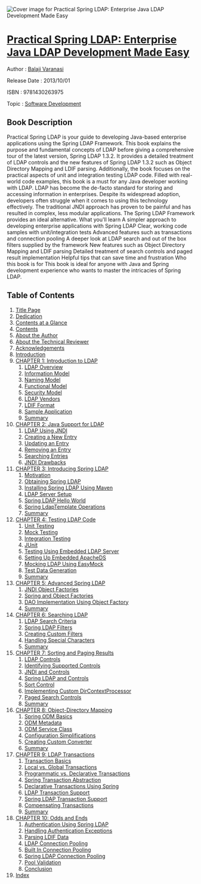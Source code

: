 ![Cover image for Practical Spring LDAP: Enterprise Java LDAP Development Made Easy](https://imgdetail.ebookreading.net/cover/cover/software_development/EB9781430263975.jpg)

[Practical Spring LDAP: Enterprise Java LDAP Development Made Easy](https://ebookreading.net/view/book/Practical+Spring+LDAP%3A+Enterprise+Java+LDAP+Development+Made+Easy-EB9781430263975_1.html "Practical Spring LDAP: Enterprise Java LDAP Development Made Easy")
====================================================================================================================

Author : [Balaji Varanasi](https://ebookreading.net/search/author/Balaji+Varanasi)

Release Date : 2013/10/01

ISBN : 9781430263975

Topic : [Software Development](https://ebookreading.net/search/category/software-development)

Book Description
-----------------

Practical Spring LDAP is your guide to developing Java-based enterprise applications using the Spring LDAP Framework. This book explains the purpose and fundamental concepts of LDAP before giving a comprehensive tour of the latest version, Spring LDAP 1.3.2. It provides a detailed treatment of LDAP controls and the new features of Spring LDAP 1.3.2 such as Object Directory Mapping and LDIF parsing.
Additionally, the book focuses on the practical aspects of unit and integration testing LDAP code. Filled with real-world code examples, this book is a must for any Java developer working with LDAP.
LDAP has become the de-facto standard for storing and accessing information in enterprises. Despite its widespread adoption, developers often struggle when it comes to using this technology effectively. The traditional JNDI approach has proven to be painful and has resulted in complex, less modular applications. The Spring LDAP Framework provides an ideal alternative.
What you'll learn
A simpler approach to developing enterprise applications with Spring LDAP
Clear, working code samples with unit/integration tests
Advanced features such as transactions and connection pooling
A deeper look at LDAP search and out of the box filters supplied by the framework
New features such as Object Directory Mapping and LDIF parsing
Detailed treatment of search controls and paged result implementation
Helpful tips that can save time and frustration
Who this book is for
This book is ideal for anyone with Java and Spring development experience who wants to master the intricacies of Spring LDAP.
              
Table of Contents
-----------------

1. [Title Page](https://ebookreading.net/view/book/Practical+Spring+LDAP%3A+Enterprise+Java+LDAP+Development+Made+Easy-EB9781430263975_2.html)
1. [Dedication](https://ebookreading.net/view/book/Practical+Spring+LDAP%3A+Enterprise+Java+LDAP+Development+Made+Easy-EB9781430263975_4.html)
1. [Contents at a Glance](https://ebookreading.net/view/book/Practical+Spring+LDAP%3A+Enterprise+Java+LDAP+Development+Made+Easy-EB9781430263975_5.html)
1. [Contents](https://ebookreading.net/view/book/Practical+Spring+LDAP%3A+Enterprise+Java+LDAP+Development+Made+Easy-EB9781430263975_6.html)
1. [About the Author](https://ebookreading.net/view/book/Practical+Spring+LDAP%3A+Enterprise+Java+LDAP+Development+Made+Easy-EB9781430263975_7.html)
1. [About the Technical Reviewer](https://ebookreading.net/view/book/Practical+Spring+LDAP%3A+Enterprise+Java+LDAP+Development+Made+Easy-EB9781430263975_8.html)
1. [Acknowledgements](https://ebookreading.net/view/book/Practical+Spring+LDAP%3A+Enterprise+Java+LDAP+Development+Made+Easy-EB9781430263975_9.html)
1. [Introduction](https://ebookreading.net/view/book/Practical+Spring+LDAP%3A+Enterprise+Java+LDAP+Development+Made+Easy-EB9781430263975_10.html)
1. [CHAPTER 1: Introduction to LDAP](https://ebookreading.net/view/book/Practical+Spring+LDAP%3A+Enterprise+Java+LDAP+Development+Made+Easy-EB9781430263975_11.html)
    1. [LDAP Overview](https://ebookreading.net/view/book/Practical+Spring+LDAP%3A+Enterprise+Java+LDAP+Development+Made+Easy-EB9781430263975_11.html#Sec1)
    1. [Information Model](https://ebookreading.net/view/book/Practical+Spring+LDAP%3A+Enterprise+Java+LDAP+Development+Made+Easy-EB9781430263975_11.html#Sec2)
    1. [Naming Model](https://ebookreading.net/view/book/Practical+Spring+LDAP%3A+Enterprise+Java+LDAP+Development+Made+Easy-EB9781430263975_11.html#Sec5)
    1. [Functional Model](https://ebookreading.net/view/book/Practical+Spring+LDAP%3A+Enterprise+Java+LDAP+Development+Made+Easy-EB9781430263975_11.html#Sec6)
    1. [Security Model](https://ebookreading.net/view/book/Practical+Spring+LDAP%3A+Enterprise+Java+LDAP+Development+Made+Easy-EB9781430263975_11.html#Sec7)
    1. [LDAP Vendors](https://ebookreading.net/view/book/Practical+Spring+LDAP%3A+Enterprise+Java+LDAP+Development+Made+Easy-EB9781430263975_11.html#Sec8)
    1. [LDIF Format](https://ebookreading.net/view/book/Practical+Spring+LDAP%3A+Enterprise+Java+LDAP+Development+Made+Easy-EB9781430263975_11.html#Sec9)
    1. [Sample Application](https://ebookreading.net/view/book/Practical+Spring+LDAP%3A+Enterprise+Java+LDAP+Development+Made+Easy-EB9781430263975_11.html#Sec10)
    1. [Summary](https://ebookreading.net/view/book/Practical+Spring+LDAP%3A+Enterprise+Java+LDAP+Development+Made+Easy-EB9781430263975_11.html#Sec11)
1. [CHAPTER 2: Java Support for LDAP](https://ebookreading.net/view/book/Practical+Spring+LDAP%3A+Enterprise+Java+LDAP+Development+Made+Easy-EB9781430263975_12.html)
    1. [LDAP Using JNDI](https://ebookreading.net/view/book/Practical+Spring+LDAP%3A+Enterprise+Java+LDAP+Development+Made+Easy-EB9781430263975_12.html#Sec1)
    1. [Creating a New Entry](https://ebookreading.net/view/book/Practical+Spring+LDAP%3A+Enterprise+Java+LDAP+Development+Made+Easy-EB9781430263975_12.html#Sec5)
    1. [Updating an Entry](https://ebookreading.net/view/book/Practical+Spring+LDAP%3A+Enterprise+Java+LDAP+Development+Made+Easy-EB9781430263975_12.html#Sec6)
    1. [Removing an Entry](https://ebookreading.net/view/book/Practical+Spring+LDAP%3A+Enterprise+Java+LDAP+Development+Made+Easy-EB9781430263975_12.html#Sec7)
    1. [Searching Entries](https://ebookreading.net/view/book/Practical+Spring+LDAP%3A+Enterprise+Java+LDAP+Development+Made+Easy-EB9781430263975_12.html#Sec8)
    1. [JNDI Drawbacks](https://ebookreading.net/view/book/Practical+Spring+LDAP%3A+Enterprise+Java+LDAP+Development+Made+Easy-EB9781430263975_12.html#Sec9)
1. [CHAPTER 3: Introducing Spring LDAP](https://ebookreading.net/view/book/Practical+Spring+LDAP%3A+Enterprise+Java+LDAP+Development+Made+Easy-EB9781430263975_13.html)
    1. [Motivation](https://ebookreading.net/view/book/Practical+Spring+LDAP%3A+Enterprise+Java+LDAP+Development+Made+Easy-EB9781430263975_13.html#Sec1)
    1. [Obtaining Spring LDAP](https://ebookreading.net/view/book/Practical+Spring+LDAP%3A+Enterprise+Java+LDAP+Development+Made+Easy-EB9781430263975_13.html#Sec2)
    1. [Installing Spring LDAP Using Maven](https://ebookreading.net/view/book/Practical+Spring+LDAP%3A+Enterprise+Java+LDAP+Development+Made+Easy-EB9781430263975_13.html#Sec5)
    1. [LDAP Server Setup](https://ebookreading.net/view/book/Practical+Spring+LDAP%3A+Enterprise+Java+LDAP+Development+Made+Easy-EB9781430263975_13.html#Sec10)
    1. [Spring LDAP Hello World](https://ebookreading.net/view/book/Practical+Spring+LDAP%3A+Enterprise+Java+LDAP+Development+Made+Easy-EB9781430263975_13.html#Sec13)
    1. [Spring LdapTemplate Operations](https://ebookreading.net/view/book/Practical+Spring+LDAP%3A+Enterprise+Java+LDAP+Development+Made+Easy-EB9781430263975_13.html#Sec16)
    1. [Summary](https://ebookreading.net/view/book/Practical+Spring+LDAP%3A+Enterprise+Java+LDAP+Development+Made+Easy-EB9781430263975_13.html#Sec20)
1. [CHAPTER 4: Testing LDAP Code](https://ebookreading.net/view/book/Practical+Spring+LDAP%3A+Enterprise+Java+LDAP+Development+Made+Easy-EB9781430263975_14.html)
    1. [Unit Testing](https://ebookreading.net/view/book/Practical+Spring+LDAP%3A+Enterprise+Java+LDAP+Development+Made+Easy-EB9781430263975_14.html#Sec1)
    1. [Mock Testing](https://ebookreading.net/view/book/Practical+Spring+LDAP%3A+Enterprise+Java+LDAP+Development+Made+Easy-EB9781430263975_14.html#Sec2)
    1. [Integration Testing](https://ebookreading.net/view/book/Practical+Spring+LDAP%3A+Enterprise+Java+LDAP+Development+Made+Easy-EB9781430263975_14.html#Sec3)
    1. [JUnit](https://ebookreading.net/view/book/Practical+Spring+LDAP%3A+Enterprise+Java+LDAP+Development+Made+Easy-EB9781430263975_14.html#Sec4)
    1. [Testing Using Embedded LDAP Server](https://ebookreading.net/view/book/Practical+Spring+LDAP%3A+Enterprise+Java+LDAP+Development+Made+Easy-EB9781430263975_14.html#Sec5)
    1. [Setting Up Embedded ApacheDS](https://ebookreading.net/view/book/Practical+Spring+LDAP%3A+Enterprise+Java+LDAP+Development+Made+Easy-EB9781430263975_14.html#Sec6)
    1. [Mocking LDAP Using EasyMock](https://ebookreading.net/view/book/Practical+Spring+LDAP%3A+Enterprise+Java+LDAP+Development+Made+Easy-EB9781430263975_14.html#Sec8)
    1. [Test Data Generation](https://ebookreading.net/view/book/Practical+Spring+LDAP%3A+Enterprise+Java+LDAP+Development+Made+Easy-EB9781430263975_14.html#Sec9)
    1. [Summary](https://ebookreading.net/view/book/Practical+Spring+LDAP%3A+Enterprise+Java+LDAP+Development+Made+Easy-EB9781430263975_14.html#Sec10)
1. [CHAPTER 5: Advanced Spring LDAP](https://ebookreading.net/view/book/Practical+Spring+LDAP%3A+Enterprise+Java+LDAP+Development+Made+Easy-EB9781430263975_15.html)
    1. [JNDI Object Factories ](https://ebookreading.net/view/book/Practical+Spring+LDAP%3A+Enterprise+Java+LDAP+Development+Made+Easy-EB9781430263975_15.html#Sec1)
    1. [Spring and Object Factories](https://ebookreading.net/view/book/Practical+Spring+LDAP%3A+Enterprise+Java+LDAP+Development+Made+Easy-EB9781430263975_15.html#Sec2)
    1. [DAO Implementation Using Object Factory](https://ebookreading.net/view/book/Practical+Spring+LDAP%3A+Enterprise+Java+LDAP+Development+Made+Easy-EB9781430263975_15.html#Sec3)
    1. [Summary](https://ebookreading.net/view/book/Practical+Spring+LDAP%3A+Enterprise+Java+LDAP+Development+Made+Easy-EB9781430263975_15.html#Sec8)
1. [CHAPTER 6: Searching LDAP](https://ebookreading.net/view/book/Practical+Spring+LDAP%3A+Enterprise+Java+LDAP+Development+Made+Easy-EB9781430263975_16.html)
    1. [LDAP Search Criteria](https://ebookreading.net/view/book/Practical+Spring+LDAP%3A+Enterprise+Java+LDAP+Development+Made+Easy-EB9781430263975_16.html#Sec1)
    1. [Spring LDAP Filters](https://ebookreading.net/view/book/Practical+Spring+LDAP%3A+Enterprise+Java+LDAP+Development+Made+Easy-EB9781430263975_16.html#Sec6)
    1. [Creating Custom Filters](https://ebookreading.net/view/book/Practical+Spring+LDAP%3A+Enterprise+Java+LDAP+Development+Made+Easy-EB9781430263975_16.html#Sec18)
    1. [Handling Special Characters](https://ebookreading.net/view/book/Practical+Spring+LDAP%3A+Enterprise+Java+LDAP+Development+Made+Easy-EB9781430263975_16.html#Sec19)
    1. [Summary](https://ebookreading.net/view/book/Practical+Spring+LDAP%3A+Enterprise+Java+LDAP+Development+Made+Easy-EB9781430263975_16.html#Sec20)
1. [CHAPTER 7: Sorting and Paging Results](https://ebookreading.net/view/book/Practical+Spring+LDAP%3A+Enterprise+Java+LDAP+Development+Made+Easy-EB9781430263975_17.html)
    1. [LDAP Controls](https://ebookreading.net/view/book/Practical+Spring+LDAP%3A+Enterprise+Java+LDAP+Development+Made+Easy-EB9781430263975_17.html#Sec1)
    1. [Identifying Supported Controls](https://ebookreading.net/view/book/Practical+Spring+LDAP%3A+Enterprise+Java+LDAP+Development+Made+Easy-EB9781430263975_17.html#Sec2)
    1. [JNDI and Controls](https://ebookreading.net/view/book/Practical+Spring+LDAP%3A+Enterprise+Java+LDAP+Development+Made+Easy-EB9781430263975_17.html#Sec3)
    1. [Spring LDAP and Controls](https://ebookreading.net/view/book/Practical+Spring+LDAP%3A+Enterprise+Java+LDAP+Development+Made+Easy-EB9781430263975_17.html#Sec4)
    1. [Sort Control](https://ebookreading.net/view/book/Practical+Spring+LDAP%3A+Enterprise+Java+LDAP+Development+Made+Easy-EB9781430263975_17.html#Sec5)
    1. [Implementing Custom DirContextProcessor](https://ebookreading.net/view/book/Practical+Spring+LDAP%3A+Enterprise+Java+LDAP+Development+Made+Easy-EB9781430263975_17.html#Sec6)
    1. [Paged Search Controls](https://ebookreading.net/view/book/Practical+Spring+LDAP%3A+Enterprise+Java+LDAP+Development+Made+Easy-EB9781430263975_17.html#Sec7)
    1. [Summary](https://ebookreading.net/view/book/Practical+Spring+LDAP%3A+Enterprise+Java+LDAP+Development+Made+Easy-EB9781430263975_17.html#Sec8)
1. [CHAPTER 8: Object-Directory Mapping](https://ebookreading.net/view/book/Practical+Spring+LDAP%3A+Enterprise+Java+LDAP+Development+Made+Easy-EB9781430263975_18.html)
    1. [Spring ODM Basics](https://ebookreading.net/view/book/Practical+Spring+LDAP%3A+Enterprise+Java+LDAP+Development+Made+Easy-EB9781430263975_18.html#Sec1)
    1. [ODM Metadata ](https://ebookreading.net/view/book/Practical+Spring+LDAP%3A+Enterprise+Java+LDAP+Development+Made+Easy-EB9781430263975_18.html#Sec2)
    1. [ODM Service Class](https://ebookreading.net/view/book/Practical+Spring+LDAP%3A+Enterprise+Java+LDAP+Development+Made+Easy-EB9781430263975_18.html#Sec3)
    1. [Configuration Simplifications](https://ebookreading.net/view/book/Practical+Spring+LDAP%3A+Enterprise+Java+LDAP+Development+Made+Easy-EB9781430263975_18.html#Sec4)
    1. [Creating Custom Converter](https://ebookreading.net/view/book/Practical+Spring+LDAP%3A+Enterprise+Java+LDAP+Development+Made+Easy-EB9781430263975_18.html#Sec5)
    1. [Summary](https://ebookreading.net/view/book/Practical+Spring+LDAP%3A+Enterprise+Java+LDAP+Development+Made+Easy-EB9781430263975_18.html#Sec6)
1. [CHAPTER 9: LDAP Transactions](https://ebookreading.net/view/book/Practical+Spring+LDAP%3A+Enterprise+Java+LDAP+Development+Made+Easy-EB9781430263975_19.html)
    1. [Transaction Basics](https://ebookreading.net/view/book/Practical+Spring+LDAP%3A+Enterprise+Java+LDAP+Development+Made+Easy-EB9781430263975_19.html#Sec1)
    1. [Local vs. Global Transactions](https://ebookreading.net/view/book/Practical+Spring+LDAP%3A+Enterprise+Java+LDAP+Development+Made+Easy-EB9781430263975_19.html#Sec2)
    1. [Programmatic vs. Declarative Transactions](https://ebookreading.net/view/book/Practical+Spring+LDAP%3A+Enterprise+Java+LDAP+Development+Made+Easy-EB9781430263975_19.html#Sec3)
    1. [Spring Transaction Abstraction](https://ebookreading.net/view/book/Practical+Spring+LDAP%3A+Enterprise+Java+LDAP+Development+Made+Easy-EB9781430263975_19.html#Sec6)
    1. [Declarative Transactions Using Spring](https://ebookreading.net/view/book/Practical+Spring+LDAP%3A+Enterprise+Java+LDAP+Development+Made+Easy-EB9781430263975_19.html#Sec7)
    1. [LDAP Transaction Support](https://ebookreading.net/view/book/Practical+Spring+LDAP%3A+Enterprise+Java+LDAP+Development+Made+Easy-EB9781430263975_19.html#Sec8)
    1. [Spring LDAP Transaction Support](https://ebookreading.net/view/book/Practical+Spring+LDAP%3A+Enterprise+Java+LDAP+Development+Made+Easy-EB9781430263975_19.html#Sec9)
    1. [Compensating Transactions](https://ebookreading.net/view/book/Practical+Spring+LDAP%3A+Enterprise+Java+LDAP+Development+Made+Easy-EB9781430263975_19.html#Sec10)
    1. [Summary](https://ebookreading.net/view/book/Practical+Spring+LDAP%3A+Enterprise+Java+LDAP+Development+Made+Easy-EB9781430263975_19.html#Sec11)
1. [CHAPTER 10: Odds and Ends](https://ebookreading.net/view/book/Practical+Spring+LDAP%3A+Enterprise+Java+LDAP+Development+Made+Easy-EB9781430263975_20.html)
    1. [Authentication Using Spring LDAP](https://ebookreading.net/view/book/Practical+Spring+LDAP%3A+Enterprise+Java+LDAP+Development+Made+Easy-EB9781430263975_20.html#Sec1)
    1. [Handling Authentication Exceptions](https://ebookreading.net/view/book/Practical+Spring+LDAP%3A+Enterprise+Java+LDAP+Development+Made+Easy-EB9781430263975_20.html#Sec2)
    1. [Parsing LDIF Data](https://ebookreading.net/view/book/Practical+Spring+LDAP%3A+Enterprise+Java+LDAP+Development+Made+Easy-EB9781430263975_20.html#Sec3)
    1. [LDAP Connection Pooling](https://ebookreading.net/view/book/Practical+Spring+LDAP%3A+Enterprise+Java+LDAP+Development+Made+Easy-EB9781430263975_20.html#Sec4)
    1. [Built In Connection Pooling](https://ebookreading.net/view/book/Practical+Spring+LDAP%3A+Enterprise+Java+LDAP+Development+Made+Easy-EB9781430263975_20.html#Sec5)
    1. [Spring LDAP Connection Pooling](https://ebookreading.net/view/book/Practical+Spring+LDAP%3A+Enterprise+Java+LDAP+Development+Made+Easy-EB9781430263975_20.html#Sec6)
    1. [Pool Validation](https://ebookreading.net/view/book/Practical+Spring+LDAP%3A+Enterprise+Java+LDAP+Development+Made+Easy-EB9781430263975_20.html#Sec7)
    1. [Conclusion](https://ebookreading.net/view/book/Practical+Spring+LDAP%3A+Enterprise+Java+LDAP+Development+Made+Easy-EB9781430263975_20.html#Sec8)
1. [Index](https://ebookreading.net/view/book/Practical+Spring+LDAP%3A+Enterprise+Java+LDAP+Development+Made+Easy-EB9781430263975_21.html)
